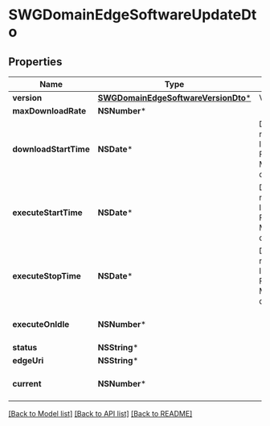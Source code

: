 # SWGDomainEdgeSoftwareUpdateDto

## Properties
Name | Type | Description | Notes
------------ | ------------- | ------------- | -------------
**version** | [**SWGDomainEdgeSoftwareVersionDto***](SWGDomainEdgeSoftwareVersionDto.md) | Version | 
**maxDownloadRate** | **NSNumber*** |  | [optional] 
**downloadStartTime** | **NSDate*** | Date time is represented as an ISO-8601 string. For example: yyyy-MM-ddTHH:mm:ss.SSSZ | [optional] 
**executeStartTime** | **NSDate*** | Date time is represented as an ISO-8601 string. For example: yyyy-MM-ddTHH:mm:ss.SSSZ | [optional] 
**executeStopTime** | **NSDate*** | Date time is represented as an ISO-8601 string. For example: yyyy-MM-ddTHH:mm:ss.SSSZ | [optional] 
**executeOnIdle** | **NSNumber*** |  | [optional] [default to @0]
**status** | **NSString*** |  | [optional] 
**edgeUri** | **NSString*** |  | [optional] 
**current** | **NSNumber*** |  | [optional] [default to @0]

[[Back to Model list]](../README.md#documentation-for-models) [[Back to API list]](../README.md#documentation-for-api-endpoints) [[Back to README]](../README.md)


